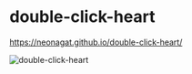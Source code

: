 # double-click-heart

https://neonagat.github.io/double-click-heart/

![double-click-heart](https://user-images.githubusercontent.com/73759315/159476343-5d2e0433-26e9-45d3-8a0c-7fa7bc77b5b8.png)
